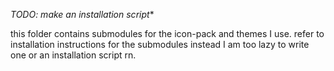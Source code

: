 *TODO: make an installation script**

this folder contains submodules for the icon-pack and themes I use.
refer to installation instructions for the submodules instead I am too lazy to write one or an installation script rn.
